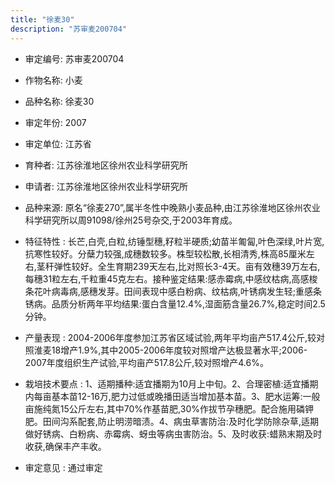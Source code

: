 ```yaml
---
title: "徐麦30"
description: "苏审麦200704"
---
```

* 审定编号:  苏审麦200704

*  作物名称:  小麦

*  品种名称:  徐麦30

*  审定年份:  2007

*  审定单位:  江苏省

* 育种者:  江苏徐淮地区徐州农业科学研究所

*  申请者:  江苏徐淮地区徐州农业科学研究所

*  品种来源:  原名“徐麦270”,属半冬性中晚熟小麦品种,由江苏徐淮地区徐州农业科学研究所以周91098/徐州25号杂交,于2003年育成。

*  特征特性 : 
长芒,白壳,白粒,纺锤型穗,籽粒半硬质;幼苗半匍匐,叶色深绿,叶片宽,抗寒性较好。分蘖力较强,成穗数较多。株型较松散,长相清秀,株高85厘米左右,茎秆弹性较好。全生育期239天左右,比对照长3-4天。亩有效穗39万左右,每穗31粒左右,千粒重45克左右。接种鉴定结果:感赤霉病,中感纹枯病,高感梭条花叶病毒病,感穗发芽。田间表现中感白粉病、纹枯病,叶锈病发生轻;重感条锈病。品质分析两年平均结果:蛋白含量12.4%,湿面筋含量26.7%,稳定时间2.5分钟。
 
*  产量表现 : 
2004-2006年度参加江苏省区域试验,两年平均亩产517.4公斤,较对照淮麦18增产1.9%,其中2005-2006年度较对照增产达极显著水平;2006-2007年度组织生产试验,平均亩产517.8公斤,较对照增产4.6%。

*  栽培技术要点 : 
1、适期播种:适宜播期为10月上中旬。2、合理密植:适宜播期内每亩基本苗12-16万,肥力过低或晚播田适当增加基本苗。3、肥水运筹:一般亩施纯氮15公斤左右,其中70%作基苗肥,30%作拔节孕穗肥。配合施用磷钾肥。田间沟系配套,防止明涝暗渍。4、病虫草害防治:及时化学防除杂草,适期做好锈病、白粉病、赤霉病、蚜虫等病虫害防治。5、及时收获:蜡熟末期及时收获,确保丰产丰收。

*  审定意见 : 
通过审定
